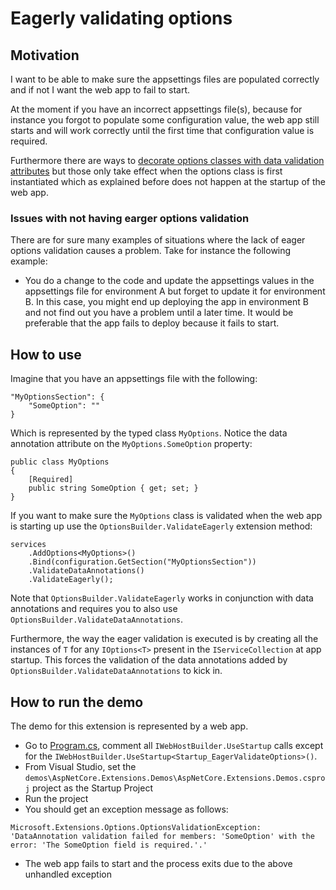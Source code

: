 ﻿# Eagerly validating options

## Motivation

I want to be able to make sure the appsettings files are populated correctly and if not I want the web app to fail to start.

At the moment if you have an incorrect appsettings file(s), because for instance you forgot to populate some configuration value, the web app still starts and will work correctly until the first time that configuration value is required.

Furthermore there are ways to [decorate options classes with data validation attributes](https://docs.microsoft.com/en-us/aspnet/core/fundamentals/configuration/options#options-validation) but those only take effect when the options class is first instantiated which as explained before does not happen at the startup of the web app.

### Issues with not having earger options validation

There are for sure many examples of situations where the lack of eager options validation causes a problem. Take for instance the following example:

* You do a change to the code and update the appsettings values in the appsettings file for environment A but forget to update it for environment B. In this case, you might end up deploying the app in environment B and not find out you have a problem until a later time. It would be preferable that the app fails to deploy because it fails to start.

## How to use

Imagine that you have an appsettings file with the following:

```
"MyOptionsSection": {
	"SomeOption": ""
}
```

Which is represented by the typed class `MyOptions`. Notice the data annotation attribute on the `MyOptions.SomeOption` property:

```
public class MyOptions
{
	[Required]
	public string SomeOption { get; set; }
}
```

If you want to make sure the `MyOptions` class is validated when the web app is starting up use the `OptionsBuilder.ValidateEagerly` extension method:

```
services
	.AddOptions<MyOptions>()
	.Bind(configuration.GetSection("MyOptionsSection"))
	.ValidateDataAnnotations()
	.ValidateEagerly();
```

Note that `OptionsBuilder.ValidateEagerly` works in conjunction with data annotations and requires you to also use `OptionsBuilder.ValidateDataAnnotations`.

Furthermore, the way the eager validation is executed is by creating all the instances of `T` for any `IOptions<T>` present in the `IServiceCollection` at app startup. This forces the validation of the data annotations added by `OptionsBuilder.ValidateDataAnnotations` to kick in.

## How to run the demo

The demo for this extension is represented by a web app.

* Go to [Program.cs](/demos/AspNetCore.Extensions.Demos/Program.cs), comment all `IWebHostBuilder.UseStartup` calls except for the `IWebHostBuilder.UseStartup<Startup_EagerValidateOptions>()`.
* From Visual Studio, set the `demos\AspNetCore.Extensions.Demos\AspNetCore.Extensions.Demos.csproj` project as the Startup Project
* Run the project
* You should get an exception message as follows:
```
Microsoft.Extensions.Options.OptionsValidationException: 
'DataAnnotation validation failed for members: 'SomeOption' with the error: 'The SomeOption field is required.'.'
```
* The web app fails to start and the process exits due to the above unhandled exception
